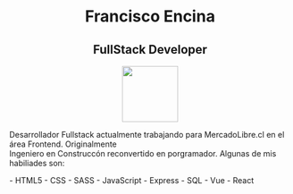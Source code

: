 <h1 align="center">Francisco Encina</h1>
<h2 align="center">FullStack Developer</h2>
<div id="header" align="center">
  <img src="https://media.giphy.com/media/M9gbBd9nbDrOTu1Mqx/giphy.gif" width="100"/>
</div>
<p>
  Desarrollador Fullstack actualmente trabajando para MercadoLibre.cl en el área Frontend. Originalmente <br/>
  Ingeniero en Construccón reconvertido en porgramador. Algunas de mis habiliades son:
</p>
- HTML5
- CSS
- SASS
- JavaScript
- Express
- SQL
- Vue
- React

<!--
**frencinap/frencinap** is a ✨ _special_ ✨ repository because its `README.md` (this file) appears on your GitHub profile.

Here are some ideas to get you started:

- 🔭 I’m currently working on ...
- 🌱 I’m currently learning ...
- 👯 I’m looking to collaborate on ...
- 🤔 I’m looking for help with ...
- 💬 Ask me about ...
- 📫 How to reach me: ...
- 😄 Pronouns: ...
- ⚡ Fun fact: ...
-->
